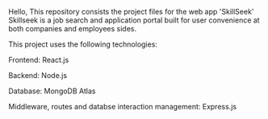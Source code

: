 Hello,
This repository consists the project files for the web app 'SkillSeek'
Skillseek is a job search and application portal built for user convenience at both companies and employees sides.

This project uses the following technologies:

Frontend: React.js

Backend: Node.js

Database: MongoDB Atlas

Middleware, routes and databse interaction management: Express.js
